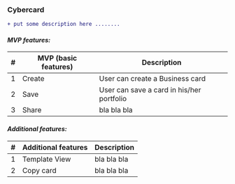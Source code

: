 ### Cybercard

```diff
+ put some description here ........
```

#### _MVP features:_

| # | MVP (basic features) | Description |
| - | ------ | ------ |
| 1 | Create| User can create a Business card |
| 2 | Save | User can save a card in his/her portfolio |
| 3 | Share | bla bla bla |

#### _Additional features:_

| # | Additional features | Description |
| - | ------ | ------ |
| 1 | Template View| bla bla bla |
| 2 | Copy card | bla bla bla |